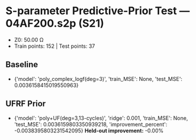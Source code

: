 # S-parameter Predictive-Prior Test — 04AF200.s2p (S21)
- Z0: 50.00 Ω
- Train points: 152  |  Test points: 37

## Baseline
- {'model': 'poly_complex_logf(deg=3)', 'train_MSE': None, 'test_MSE': 0.0036158415019550963}

## UFRF Prior
- {'model': 'poly+UF(deg=3,13-cycles)', 'ridge': 0.001, 'train_MSE': None, 'test_MSE': 0.0036159803350939218, 'improvement_percent': -0.0038395803231542095}
**Held-out improvement:** -0.00%